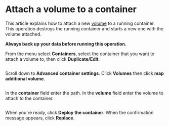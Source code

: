 # Attach a volume to a container


This article explains how to attach a new [volume](../volumes/) to a running container. This operation destroys the running container and starts a new one with the volume attached.

**Always back up your data before running this operation.**


From the menu select **Containers**, select the container that you want to attach a volume to, then click **Duplicate/Edit**.

<figure><img src="../../../.gitbook/assets/2.15-docker_containers_container_edit.gif" alt=""><figcaption></figcaption></figure>

Scroll down to **Advanced container settings**. Click **Volumes** then click **map additional volume**.

<figure><img src="../../../.gitbook/assets/2.15-docker_containers_container_add_volumes.png" alt=""><figcaption></figcaption></figure>

In the **container** field enter the path. In the **volume** field enter the volume to attach to the container.

<figure><img src="../../../.gitbook/assets/2.15-docker_containers_container_adv_volume_mapping.png" alt=""><figcaption></figcaption></figure>

When you're ready, click **Deploy the container**. When the confirmation message appears, click **Replace**.

<figure><img src="../../../.gitbook/assets/2.15-container-edit-confirm.png" alt=""><figcaption></figcaption></figure>

